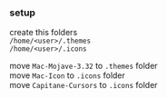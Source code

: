 ### setup

create this folders <br/>
`/home/<user>/.themes` <br/>
`/home/<user>/.icons` <br/>

move `Mac-Mojave-3.32` to `.themes` folder <br/>
move `Mac-Icon` to `.icons` folder <br/>
move `Capitane-Cursors` to `.icons` folder <br/>

